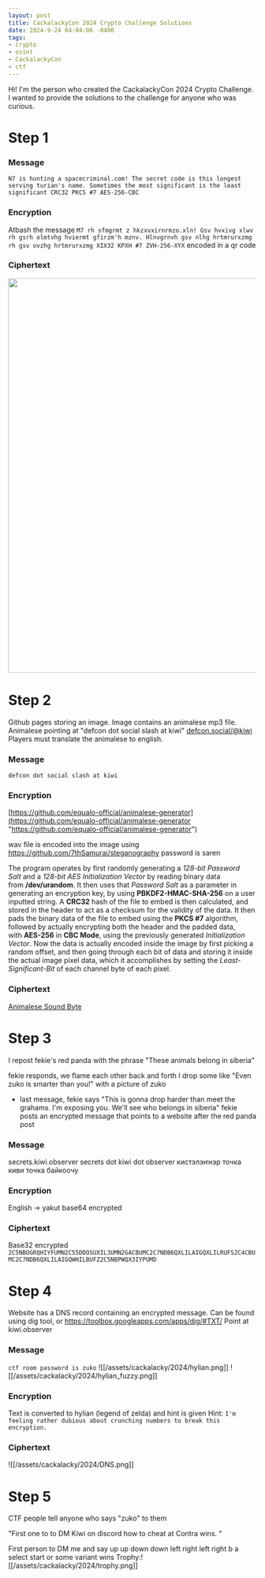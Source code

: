 ```yaml
---
layout: post
title: CackalackyCon 2024 Crypto Challenge Solutions
date: 2024-9-24 04:04:06 -0400
tags: 
- crypto
- osint
- CackalackyCon
- ctf
---
```


Hi! I'm the person who created the CackalackyCon 2024 Crypto Challenge. I wanted to provide the solutions to the challenge for anyone who was curious.

# Step 1

### Message
`N7 is hunting a spacecriminal.com! The secret code is this longest serving turian's name. Sometimes the most significant is the least significant CRC32 PKCS #7 AES-256-CBC`
### Encryption
Atbash the message 
`M7 rh sfmgrmt z hkzxvxirnrmzo.xln! Gsv hvxivg xlwv rh gsrh olmtvhg hviermt gfirzm'h mznv. Hlnvgrnvh gsv nlhg hrtmrurxzmg rh gsv ovzhg hrtmrurxzmg XIX32 KPXH #7 ZVH-256-XYX`
encoded in a qr code
### Ciphertext
<img src="/assets/cackalacky/2024/step1.png" width="800px">

# Step 2
Github pages storing an image. Image contains an animalese mp3 file.
Animalese pointing at "defcon dot social slash at kiwi"
[defcon.social/@kiwi](https://defcon.social/@kiwi "https://defcon.social/@kiwi")
Players must translate the animalese to english. 
### Message
`defcon dot social slash at kiwi`
### Encryption
[https://github.com/equalo-official/animalese-generator](https://github.com/equalo-official/animalese-generator "https://github.com/equalo-official/animalese-generator")

wav file is encoded into the image using https://github.com/7thSamurai/steganography 
password is saren


The program operates by first randomly generating a _128-bit Password Salt_ and a _128-bit AES Initialization Vector_ by reading binary data from **/dev/urandom**. It then uses that _Password Salt_ as a parameter in generating an encryption key, by using **PBKDF2-HMAC-SHA-256** on a user inputted string. A **CRC32** hash of the file to embed is then calculated, and stored in the header to act as a checksum for the validity of the data. It then pads the binary data of the file to embed using the **PKCS #7** algorithm, followed by actually encrypting both the header and the padded data, with **AES-256** in **CBC Mode**, using the previously generated _Initialization Vector_. Now the data is actually encoded inside the image by first picking a random offset, and then going through each bit of data and storing it inside the actual image pixel data, which it accomplishes by setting the _Least-Significant-Bit_ of each channel byte of each pixel.
### Ciphertext
[Animalese Sound Byte](https://discord.com/channels/@me/1068716779561566300/1240875726547320833)
# Step 3
I repost fekie's red panda with the phrase "These animals belong in siberia"

fekie responds, we flame each other back and forth 
I drop some like "Even zuko is smarter than you!" with a picture of zuko
- last message, fekie says "This is gonna drop harder than meet the grahams. I'm exposing you. We'll see who belongs in siberia"
	fekie posts an encrypted message that points to a website after the red panda post
### Message
secrets.kiwi.observer
secrets dot kiwi dot observer
кистэлэҥнэр точка киви точка байкоочу
### Encryption
English -> yakut
base64 encrypted
### Ciphertext
Base32 encrypted
`2C5NBOGRQHIYFUMN2C55DDOSUXIL3UMN2GACBUMC2C7NDB6QXLILAIGQXLILRUFS2C4CBUMC2C7NDB6QXLILAIGQWHILBUFZ2C5NBPWQX3IYPUMD`
# Step 4
Website has a DNS record containing an encrypted message.
Can be found using dig tool, or https://toolbox.googleapps.com/apps/dig/#TXT/ 
Point at kiwi.observer
### Message

`ctf room password is zuko`
![[/assets/cackalacky/2024/hylian.png]]
![[/assets/cackalacky/2024/hylian_fuzzy.png]]
### Encryption
Text is converted to hylian (legend of zelda) and hint is given
Hint: `I'm feeling rather dubious about crunching numbers to break this encryption.`
### Ciphertext
![[/assets/cackalacky/2024/DNS.png]]
# Step 5
CTF people tell anyone who says "zuko" to them 

"First one to to DM Kiwi on discord how to cheat at Contra wins. "

First person to DM me and say
up up down down left right left right b a select start
or some variant wins
Trophy:![[/assets/cackalacky/2024/trophy.png]]